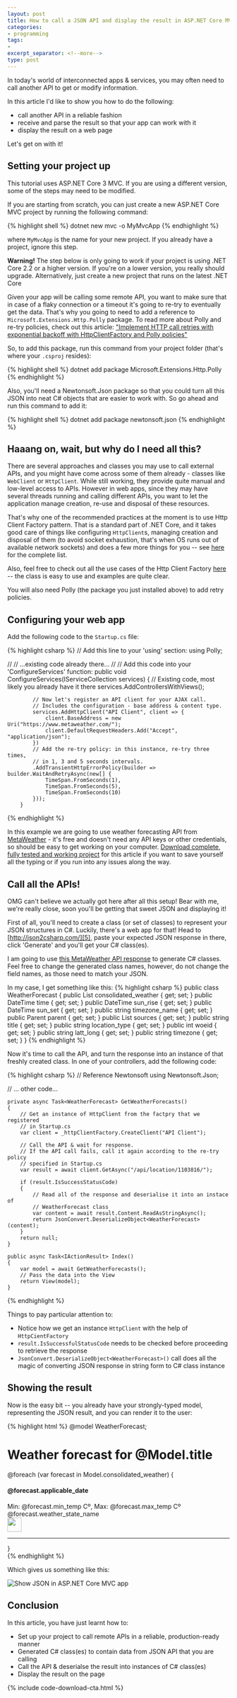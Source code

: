 ```yaml
---
layout: post
title: How to call a JSON API and display the result in ASP.NET Core MVC
categories:
- programming
tags:
-
excerpt_separator: <!--more-->
type: post
---
```

In today's world of interconnected apps & services, you may often need to call another API to get or
modify information.

In this article I'd like to show you how to do the following:

- call another API in a reliable fashion
- receive and parse the result so that your app can work with it
- display the result on a web page

Let's get on with it!
<!--more-->

## Setting your project up

This tutorial uses ASP.NET Core 3 MVC. If you are using a different version, some of the steps
may need to be modified.

If you are starting from scratch, you can just create a new ASP.NET Core MVC project by running the
following command:

{% highlight shell %}
dotnet new mvc -o MyMvcApp
{% endhighlight %}

where `MyMvcApp` is the name for your new project. If you already have a project, ignore this step.

<div class="alert alert-warning" role="alert">
<strong>Warning!</strong> The step below is only going to work if your project is using .NET Core
2.2 or a higher version. If you're on a lower version, you really should upgrade. Alternatively,
just create a new project that runs on the latest .NET Core
</div>

Given your app will be calling some remote API, you want to make sure that in case of a flaky
connection or a timeout it's going to re-try to eventually get the data. That's why you going to
need to add a reference to `Microsoft.Extensions.Http.Polly` package. To read more about Polly and
re-try policies, check out this article: ["Implement HTTP call retries with exponential backoff with
HttpClientFactory and Polly policies"][1]

So, to add this package, run this command from your project folder (that's where your `.csproj`
resides):

{% highlight shell %}
dotnet add package Microsoft.Extensions.Http.Polly
{% endhighlight %}

Also, you'll need a Newtonsoft.Json package so that you could turn all this JSON into neat C#
objects that are easier to work with. So go ahead and run this command to add it:

{% highlight shell %}
dotnet add package newtonsoft.json
{% endhighlight %}

## Haaang on, wait, but why do I need all this?

There are several approaches and classes you may use to call external APIs, and you might have come across
some of them already - classes like `WebClient` or `HttpClient`. While still working, they provide
quite manual and low-level access to APIs. However in web apps, since they may have several threads
running and calling different APIs, you want to let the application manage creation, re-use and 
disposal of these resources.

That's why one of the recommended practices at the moment is to use Http Client Factory pattern.
That is a standard part of .NET Core, and it takes good care of things like configuring
`HttpClient`s, managing creation and disposal of them (to avoid socket exhaustion, that's when OS
runs out of available network sockets) and does a few more things for you -- see [here][2] for the
complete list.

Also, feel free to check out all the use cases of the Http Client Factory [here][4] -- the class is
easy to use and examples are quite clear.

You will also need Polly (the package you just installed above) to add retry policies.

## Configuring your web app

Add the following code to the `Startup.cs` file:

{% highlight csharp %}
// Add this line to your 'using' section:
using Polly;

//
// ...existing code already there...
//
        // Add this code into your 'ConfigureServices' function:
        public void ConfigureServices(IServiceCollection services)
        {
            // Existing code, most likely you already have it there
            services.AddControllersWithViews();

            // Now let's register an API client for your AJAX call.
            // Includes the configuration - base address & content type.
            services.AddHttpClient("API Client", client => {
                client.BaseAddress = new Uri("https://www.metaweather.com/");
                client.DefaultRequestHeaders.Add("Accept", "application/json");
            })
            // Add the re-try policy: in this instance, re-try three times,
            // in 1, 3 and 5 seconds intervals.
            .AddTransientHttpErrorPolicy(builder => builder.WaitAndRetryAsync(new[] {
                TimeSpan.FromSeconds(1),
                TimeSpan.FromSeconds(5),
                TimeSpan.FromSeconds(10)
            }));
        }
{% endhighlight %}

In this example we are going to use weather forecasting API from [MetaWeather][3] - it's free and
doesn't need any API keys or other credentials, so should be easy to get working on your computer.
[Download complete, fully tested and working project](#titleSubscribe) for this article if you want to
save yourself all the typing or if you run into any issues along the way.

## Call all the APIs!

OMG can't believe we actually got here after all this setup! Bear with me, we're really close, soon
you'll be getting that sweet JSON and displaying it!

First of all, you'll need to create a class (or set of classes) to represent your JSON structures in
C#. Luckily, there's a web app for that! Head to [http://json2csharp.com/][5], paste your expected
JSON response in there, click 'Generate' and you'll get your C# class(es).

I am going to use [this MetaWeather API response][6] to generate C# classes. Feel free to change the
generated class names, however, do not change the field names, as those need to match your JSON.

In my case, I get something like this:
{% highlight csharp %}
  public class WeatherForecast
  {
      public List<ConsolidatedWeather> consolidated_weather { get; set; }
      public DateTime time { get; set; }
      public DateTime sun_rise { get; set; }
      public DateTime sun_set { get; set; }
      public string timezone_name { get; set; }
      public Parent parent { get; set; }
      public List<Source> sources { get; set; }
      public string title { get; set; }
      public string location_type { get; set; }
      public int woeid { get; set; }
      public string latt_long { get; set; }
      public string timezone { get; set; }
  }
{% endhighlight %}

Now it's time to call the API, and turn the response into an instance of that freshly created class.
In one of your controllers, add the following code:

{% highlight csharp %}
// Reference Newtonsoft
using Newtonsoft.Json;

// ... other code...

    private async Task<WeatherForecast> GetWeatherForecasts()
    {
        // Get an instance of HttpClient from the factpry that we registered
        // in Startup.cs
        var client = _httpClientFactory.CreateClient("API Client");

        // Call the API & wait for response. 
        // If the API call fails, call it again according to the re-try policy
        // specified in Startup.cs
        var result = await client.GetAsync("/api/location/1103816/");

        if (result.IsSuccessStatusCode)
        {
            // Read all of the response and deserialise it into an instace of
            // WeatherForecast class
            var content = await result.Content.ReadAsStringAsync();
            return JsonConvert.DeserializeObject<WeatherForecast>(content);
        }
        return null;
    }

    public async Task<IActionResult> Index()
    {
        var model = await GetWeatherForecasts();
        // Pass the data into the View
        return View(model);
    }
{% endhighlight %}

Things to pay particular attention to:

- Notice how we get an instance `HttpClient` with the help of `HttpCientFactory`
- `result.IsSuccessfulStatusCode` needs to be checked before proceeding to retrieve the response
- `JsonConvert.DeserializeObject<WeatherForecast>()` call does all the magic of converting JSON
  response in string form to C# class instance

## Showing the result
Now is the easy bit -- you already have your strongly-typed model, representing the JSON result, and 
you can render it to the user:

{% highlight html %}
@model WeatherForecast;
<div class="text-left">
    <h1 class="display-4">Weather forecast for @Model.title</h1>
    @foreach (var forecast in Model.consolidated_weather)
    {
        <div>
            <h4>@forecast.applicable_date</h4>
            <div>Min: @forecast.min_temp Cº, Max: @forecast.max_temp Cº</div>
            <div>@forecast.weather_state_name</div>
            <img src="https://www.metaweather.com/static/img/weather/@(forecast.weather_state_abbr).svg" style="width:32px"/>
            <hr/>
        </div>
    }
</div>
{% endhighlight %}

Which gives us something like this:

<img src="/img/json-to-asp-net-core-mvc.png" class="img-fluid" alt="Show JSON in ASP.NET Core MVC app">

## Conclusion

In this article, you have just learnt how to:

- Set up your project to call remote APIs in a reliable, production-ready manner
- Generated C# class(es) to contain data from JSON API that you are calling
- Call the API & deserialse the result into instances of C# class(es)
- Display the result on the page

{% include code-download-cta.html %}

[1]:https://docs.microsoft.com/en-us/dotnet/architecture/microservices/implement-resilient-applications/implement-http-call-retries-exponential-backoff-polly
[2]:https://github.com/App-vNext/Polly/wiki/Polly-and-HttpClientFactory#what-is-httpclient-factory
[3]:https://www.metaweather.com/api/
[4]:https://docs.microsoft.com/en-us/aspnet/core/fundamentals/http-requests?view=aspnetcore-3.0
[5]:http://json2csharp.com/
[6]:https://www.metaweather.com/api/location/1103816/
[7]:/img/json-to-asp-net-core-mvc.png
